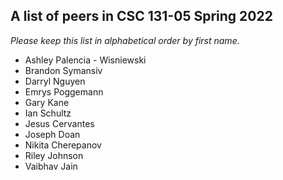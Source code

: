 A list of peers in CSC 131-05 Spring 2022
--------------------------------------------------

*Please keep this list in alphabetical order by first name.*
* Ashley Palencia - Wisniewski
* Brandon Symansiv 
* Darryl Nguyen
* Emrys Poggemann
* Gary Kane
* Ian Schultz
* Jesus Cervantes 
* Joseph Doan
* Nikita Cherepanov
* Riley Johnson
* Vaibhav Jain 

